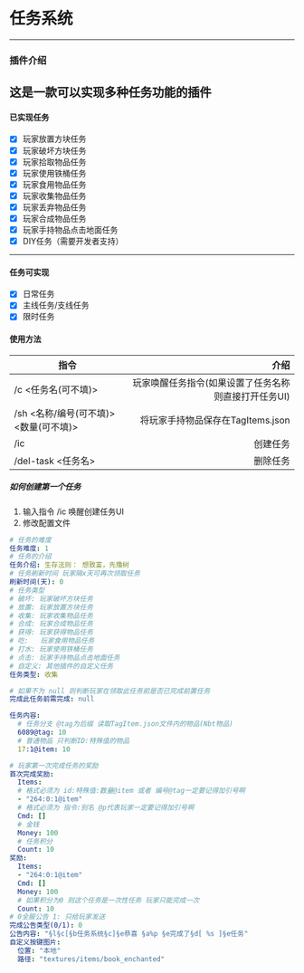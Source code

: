 # 任务系统
----
### 插件介绍
这是一款可以实现多种任务功能的插件
----
#### 已实现任务
- [x] 玩家放置方块任务
- [x] 玩家破坏方块任务
- [x] 玩家拾取物品任务
- [x] 玩家使用铁桶任务
- [x] 玩家食用物品任务
- [x] 玩家收集物品任务
- [x] 玩家丢弃物品任务
- [x] 玩家合成物品任务
- [x] 玩家手持物品点击地面任务
- [x] DIY任务（需要开发者支持）
----
#### 任务可实现
- [x] 日常任务
- [x] 主线任务/支线任务
- [x] 限时任务
#### 使用方法
| 指令       | 介绍   |
| --------   | -----:  |
| /c <任务名(可不填)>     | 	玩家唤醒任务指令(如果设置了任务名称则直接打开任务UI)   |
| /sh <名称/编号(可不填)> <数量(可不填)>        |   将玩家手持物品保存在TagItems.json   |
| /ic        |    创建任务    |
| /del-task <任务名>        |    删除任务    |

##### 如何创建第一个任务
1. 输入指令 /ic 唤醒创建任务UI
2. 修改配置文件
```yaml
# 任务的难度
任务难度: 1
# 任务的介绍
任务介绍: 生存法则： 想致富，先撸树
# 任务刷新时间 玩家隔x天可再次领取任务
刷新时间(天): 0
# 任务类型
# 破坏: 玩家破坏方块任务
# 放置: 玩家放置方块任务
# 收集: 玩家收集物品任务
# 合成: 玩家合成物品任务
# 获得: 玩家获得物品任务
# 吃:   玩家食用物品任务
# 打水: 玩家使用铁桶任务
# 点击: 玩家手持物品点击地面任务
# 自定义: 其他插件的自定义任务
任务类型: 收集

# 如果不为 null 则判断玩家在领取此任务前是否已完成前置任务
完成此任务前需完成: null

任务内容:
  # 任务分支 @tag为后缀 读取TagItem.json文件内的物品(Nbt物品)
  6089@tag: 10
  # 普通物品 只判断ID:特殊值的物品
  17:1@item: 10

# 玩家第一次完成任务的奖励
首次完成奖励:
  Items:
  # 格式必须为 id:特殊值:数量@item 或者 编号@tag一定要记得加引号啊
  - "264:0:1@item"
  # 格式必须为 指令:别名 @p代表玩家一定要记得加引号啊
  Cmd: []
  # 金钱
  Money: 100
  # 任务积分
  Count: 10
奖励:
  Items:
  - "264:0:1@item"
  Cmd: []
  Money: 100
  # 如果积分为0 则这个任务是一次性任务 玩家只能完成一次
  Count: 10
# 0全服公告 1: 只给玩家发送
完成公告类型(0/1): 0
公告内容: "§l§c[§b任务系统§c]§e恭喜 §a%p §e完成了§d[ %s ]§e任务"
自定义按键图片:
  位置: "本地"
  路径: "textures/items/book_enchanted"
 ````